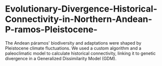# Evolutionary-Divergence-Historical-Connectivity-in-Northern-Andean-P-ramos-Pleistocene-
The Andean páramos' biodiversity and adaptations were shaped by Pleistocene climate fluctuations. We used a custom algorithm and a paleoclimatic model to calculate historical connectivity, linking it to genetic divergence in a Generalized Dissimilarity Model (GDM).
